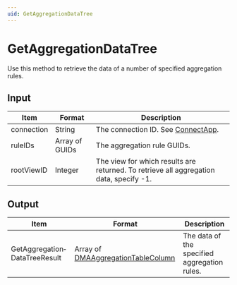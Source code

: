 ```yaml
---
uid: GetAggregationDataTree
---
```


# GetAggregationDataTree

Use this method to retrieve the data of a number of specified aggregation rules.

## Input

| Item       | Format         | Description                                                                                |
|------------|----------------|--------------------------------------------------------------------------------------------|
| connection | String         | The connection ID. See [ConnectApp](xref:ConnectApp).                                       |
| ruleIDs    | Array of GUIDs | The aggregation rule GUIDs.                                                                |
| rootViewID | Integer        | The view for which results are returned. To retrieve all aggregation data, specify -1. |

## Output

| Item | Format | Description |
|--|--|--|
| GetAggregation­DataTreeResult | Array of [DMAAggregationTableColumn](xref:DMAAggregationTableColumn) | The data of the specified aggregation rules. |
